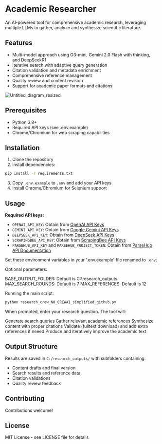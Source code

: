 # Academic Researcher

An AI-powered tool for comprehensive academic research, leveraging multiple LLMs to gather, analyze and synthesize scientific literature.

## Features

- Multi-model approach using O3-mini, Gemini 2.0 Flash with thinking, and DeepSeekR1
- Iterative search with adaptive query generation
- Citation validation and metadata enrichment
- Comprehensive reference management
- Quality review and content revision
- Support for academic paper formats and citations

![Untitled_diagram_resized](https://github.com/user-attachments/assets/52012163-4251-4993-8858-7f5841433053)


## Prerequisites

- Python 3.8+
- Required API keys (see .env.example)
- Chrome/Chromium for web scraping capabilities

## Installation

1. Clone the repository
2. Install dependencies:
```bash
pip install -r requirements.txt
```
3. Copy `.env.example` to `.env` and add your API keys
4. Install Chrome/Chromium for Selenium support

## Usage

**Required API keys:**

- `OPENAI_API_KEY`: Obtain from [OpenAI API Keys](https://platform.openai.com/account/api-keys)
- `GEMINI_API_KEY`: Obtain from [Google Gemini API Keys](https://ai.google.dev/gemini-api/docs/get-started)
- `DEEPSEEK_API_KEY`: Obtain from [DeepSeek API Keys](https://deepseek.io/api-keys)
- `SCRAPINGBEE_API_KEY`: Obtain from [ScrapingBee API Keys](https://www.scrapingbee.com/get-started/)
- `PARSEHUB_API_KEY` and `PARSEHUB_PROJECT_TOKEN`: Obtain from [ParseHub API Documentation](https://parsehub.com/docs#api)

Set these environment variables in your '.env.example' file renamed to `.env`:

Optional parameters:

BASE_OUTPUT_FOLDER: Default is C:\research_outputs
MAX_SEARCH_ROUNDS: Default is 7
MAX_REFERENCES: Default is 12

Running the main script:
```bash
python research_crew_NO_CREWAI_simplified_github.py
```
When prompted, enter your research question. The tool will:

Generate search queries
Gather relevant academic references
Synthesize content with proper citations
Validate (fulltext download) and add extra references if neeed
Produce and iteratively improve the academic text

## Output Structure

Results are saved in `C:/research_outputs/` with subfolders containing:
- Content drafts and final version
- Search results and reference data
- Citation validations
- Quality review feedback

## Contributing

Contributions welcome!

## License

MIT License - see LICENSE file for details
